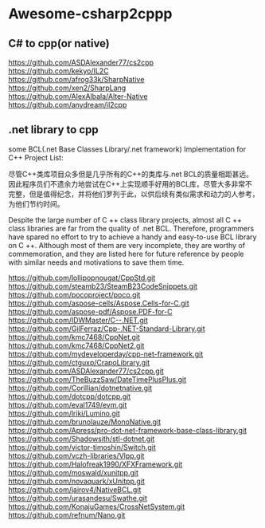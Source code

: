 # Awesome-csharp2cppp</br>

## C# to cpp(or native)</br>
https://github.com/ASDAlexander77/cs2cpp </br>
https://github.com/kekyo/IL2C </br>
https://github.com/afrog33k/SharpNative </br>
https://github.com/xen2/SharpLang </br>
https://github.com/AlexAlbala/Alter-Native </br>
https://github.com/anydream/il2cpp </br>


## .net library to cpp </br>

some BCL(.net Base Classes Library/.net framework) Implementation for C++ Project List:</br>

尽管C++类库项目众多但是几乎所有的C++的类库与.net BCL的质量相距甚远。因此程序员们不遗余力地尝试在C++上实现顺手好用的BCL库，尽管大多非常不完整，但是值得纪念，并将他们罗列于此，以供后续有类似需求和动力的人参考，为他们节约时间。</br>

Despite the large number of C ++ class library projects, almost all C ++ class libraries are far from the quality of .net BCL. Therefore, programmers have spared no effort to try to achieve a handy and easy-to-use BCL library on C ++. Although most of them are very incomplete, they are worthy of commemoration, and they are listed here for future reference by people with similar needs and motivations to save them time.</br>

https://github.com/lollipopnougat/CppStd.git  </br>
https://github.com/steamb23/SteamB23CodeSnippets.git   </br>
https://github.com/pocoproject/poco.git  </br>
https://github.com/aspose-cells/Aspose.Cells-for-C.git </br>
https://github.com/aspose-pdf/Aspose.PDF-for-C  </br>
https://github.com/IDWMaster/C--.NET.git   </br>
https://github.com/GilFerraz/Cpp-.NET-Standard-Library.git </br>
https://github.com/kmc7468/CppNet.git  </br>
https://github.com/kmc7468/CppNet2.git </br>
https://github.com/mydeveloperday/cpp-net-framework.git </br>
https://github.com/ctguxp/CrapoLibrary.git  </br>
https://github.com/ASDAlexander77/cs2cpp.git </br>
https://github.com/TheBuzzSaw/DateTimePlusPlus.git </br>
https://github.com/Corillian/dotnetnative.git </br>
https://github.com/dotcpp/dotcpp.git </br>
https://github.com/eval1749/evm.git </br>
https://github.com/lriki/Lumino.git </br>
https://github.com/brunolauze/MonoNative.git </br>
https://github.com/Apress/pro-dot-net-framework-base-class-library.git </br>
https://github.com/Shadowsith/stl-dotnet.git </br>
https://github.com/victor-timoshin/Switch.git </br>
https://github.com/vczh-libraries/Vlpp.git </br>
https://github.com/Halofreak1990/XFXFramework.git </br>
https://github.com/moswald/xunitpp.git </br>
https://github.com/novaquark/xUnitpp.git </br>
https://github.com/jairov4/NativeBCL.git </br>
https://github.com/urasandesu/Swathe.git </br>
https://github.com/KonajuGames/CrossNetSystem.git </br>
https://github.com/refnum/Nano.git </br>
